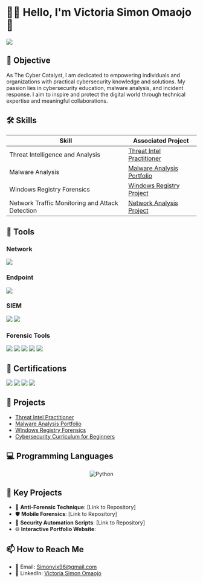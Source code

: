 # 👩‍💻 Hello, I'm Victoria Simon Omaojo 🌟
<a href="https://linkedin.com/in/victoriasimonomaojo"><img src="https://img.shields.io/badge/-LinkedIn-0072b1?&style=for-the-badge&logo=linkedin&logoColor=white" /></a>

## 🎯 Objective
As The Cyber Catalyst, I am dedicated to empowering individuals and organizations with practical cybersecurity knowledge and solutions. My passion lies in cybersecurity education, malware analysis, and incident response. I aim to inspire and protect the digital world through technical expertise and meaningful collaborations.

## 🛠️ Skills
| Skill                                         | Associated Project                                      |
|-----------------------------------------------|-------------------------------------------------------|
| Threat Intelligence and Analysis              | <a href="https://github.com/victoriasimonoma/Threat-Intel">Threat Intel Practitioner</a>|
| Malware Analysis                              | <a href="https://github.com/victoriasimonoma/Malware-Analysis">Malware Analysis Portfolio</a>|
| Windows Registry Forensics                   | <a href="https://github.com/victoriasimonoma/Windows-Registry">Windows Registry Project</a>|
| Network Traffic Monitoring and Attack Detection | <a href="https://github.com/victoriasimonoma/Network-Monitoring">Network Analysis Project</a>|


## 🔧 Tools
### Network
<div>
    <img src="https://img.shields.io/badge/-Wireshark-1679A7?&style=for-the-badge&logo=Wireshark&logoColor=white" />
</div>

### Endpoint
<div>
    <img src="https://img.shields.io/badge/-Microsoft_Defender_for_Endpoint-00A4EF?&style=for-the-badge&logo=Microsoft&logoColor=white" />
</div>

### SIEM
<div>
    <img src="https://img.shields.io/badge/-Splunk-000000?&style=for-the-badge&logo=Splunk&logoColor=white" />
    <img src="https://img.shields.io/badge/-Elastic-005571?&style=for-the-badge&logo=Elastic&logoColor=white" />
</div>

### Forensic Tools
<div>
    <img src="https://img.shields.io/badge/-Autopsy-000000?&style=for-the-badge&logoColor=white" />
    <img src="https://img.shields.io/badge/-Windows_Registry_Explorer-4B0082?&style=for-the-badge&logoColor=white" />
    <img src="https://img.shields.io/badge/-Regedit-008000?&style=for-the-badge&logoColor=white" />
    <img src="https://img.shields.io/badge/-Linux-FCC624?&style=for-the-badge&logo=linux&logoColor=black" />
    <img src="https://img.shields.io/badge/-FTK-FF4500?&style=for-the-badge&logoColor=white" />
</div>

## 📜 Certifications
<div>
    <img src="https://img.shields.io/badge/-ISC2_CC-000080?&style=for-the-badge&logoColor=white" />
    <img src="https://img.shields.io/badge/-Threat_Intelligence_Practitioner-4D4D4D?&style=for-the-badge&logoColor=white" />
    <img src="https://img.shields.io/badge/-Infosec_Threat_Intelligence-FF4500?&style=for-the-badge&logoColor=white" />
    <img src="https://img.shields.io/badge/-Cybersafe_Fellowship_Alumna-32CD32?&style=for-the-badge&logoColor=white" />
</div>

## 🚀 Projects
- [Threat Intel Practitioner](https://github.com/victoriasimonoma/Threat-Intel)
- [Malware Analysis Portfolio](https://github.com/victoriasimonoma/Malware-Analysis)
- [Windows Registry Forensics](https://github.com/victoriasimonoma/Windows-Registry)
- [Cybersecurity Curriculum for Beginners](https://github.com/victoriasimonoma/Cybersecurity-Training)

## 💻 Programming Languages
<p align="center">
    <img src="https://img.shields.io/badge/Programming%20Languages-Python-blue?style=for-the-badge&logo=python" alt="Python" />
</p>

## 🔗 Key Projects

- 📜 **Anti-Forensic Technique**: [Link to Repository]
- 🛡️ **Mobile Forensics**: [Link to Repository]
- 🤖 **Security Automation Scripts**: [Link to Repository]
- 🌐 **Interactive Portfolio Website**: 

## 📫 How to Reach Me

- 📧 Email: [Simonvix96@gmail.com](mailto:Simonvix96@gmail.com)
- 💼 LinkedIn: [Victoria Simon Omaojo](https://www.linkedin.com/in/victoriasimonomaojo)
